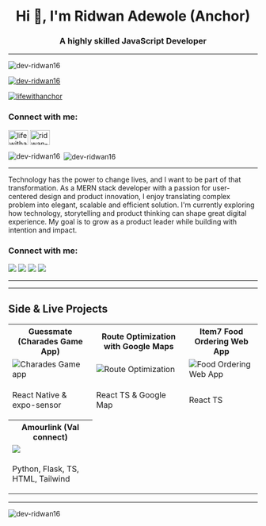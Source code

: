<h1 align="center">Hi 👋, I'm Ridwan Adewole (Anchor)</h1>
<h3 align="center">A highly skilled JavaScript Developer</h3>

---

<p align="left"> <img src="https://komarev.com/ghpvc/?username=dev-ridwan16&label=Profile%20views&color=0e75b6&style=flat" alt="dev-ridwan16" /> </p>

<p align="left"> <a href="https://github.com/ryo-ma/github-profile-trophy"><img src="https://github-profile-trophy.vercel.app/?username=dev-ridwan16" alt="dev-ridwan16" /></a> </p>

<p align="left"> <a href="https://twitter.com/lifewithanchor" target="blank"><img src="https://img.shields.io/twitter/follow/lifewithanchor?logo=twitter&style=for-the-badge" alt="lifewithanchor" /></a> </p>

<h3 align="left">Connect with me:</h3>
<p align="left">
<a href="https://twitter.com/lifewithanchor" target="blank"><img align="center" src="https://raw.githubusercontent.com/rahuldkjain/github-profile-readme-generator/master/src/images/icons/Social/twitter.svg" alt="lifewithanchor" height="30" width="40" /></a>
<a href="https://linkedin.com/in/ridwan-adewole" target="blank"><img align="center" src="https://raw.githubusercontent.com/rahuldkjain/github-profile-readme-generator/master/src/images/icons/Social/linked-in-alt.svg" alt="ridwan-adewole" height="30" width="40" /></a>
</p>

<p><img align="left" src="https://github-readme-stats.vercel.app/api/top-langs?username=dev-ridwan16&show_icons=true&locale=en&layout=compact" alt="dev-ridwan16" /></p>

<p>&nbsp;<img align="center" src="https://github-readme-stats.vercel.app/api?username=dev-ridwan16&show_icons=true&locale=en" alt="dev-ridwan16" /></p>

---
Technology has the power to change lives, and I want to be part of that transformation. As a MERN stack developer with a passion for user-centered design and product innovation, I enjoy translating complex problem into elegant, scalable and efficient solution. I'm currently exploring how technology, storytelling and product thinking can shape great digital experience. My goal is to grow as a product leader while building with intention and impact.

<h3 align="left">Connect with me:</h3>

[![](https://img.shields.io/badge/Medium-12100E?style=for-the-badge&logo=medium&logoColor=white)](https://medium.com/@devridwan1) [![](https://img.shields.io/badge/twitter-12100E?style=for-the-badge&logo=twitter&logoColor=white)](https://twitter.com/lifewithanchor) [![](https://img.shields.io/badge/youtube-12100E?style=for-the-badge&logo=youtube&logoColor=white)](https://www.youtube.com/channel/UCO_ydm-DWmWzxNY9-QecpOg) [![](https://img.shields.io/badge/instagram-12100E?style=for-the-badge&logo=instagram&logoColor=white)](https://instagram.com/lifewith.anchor)

---
---

## Side & Live Projects

<table>
	<tbody width="100%">
	<tr>
			<th>Guessmate (Charades Game App)</th>	
			<th>Route Optimization with Google Maps</th>	
			<th>Item7 Food Ordering Web App</th>
		</tr>
		<tr>
			<td>
				<img src="https://media1.giphy.com/media/v1.Y2lkPTc5MGI3NjExN2RxZnJ3ZnQxMDkxbDhxZmoxcmphajEyY2p4NDBnMmo4eXVxdmluOSZlcD12MV9pbnRlcm5hbF9naWZfYnlfaWQmY3Q9Zw/AzKyQKf1BWtjlfHjTV/giphy.gif" alt="Charades Game app"></img>
			</td>
			<td>
			<img src="https://media0.giphy.com/media/v1.Y2lkPTc5MGI3NjExMml5M25iNmVnaXEzcHZ5eTk1eDU4NmV0djJvZ3l6cm55cGVuMzFzMyZlcD12MV9pbnRlcm5hbF9naWZfYnlfaWQmY3Q9Zw/jYCO72HHfSyWfFelzB/giphy.gif" alt="Route Optimization"></img>
			</td>
						<td>
			<img src="https://media4.giphy.com/media/v1.Y2lkPTc5MGI3NjExejAwY29tdzBhd3BmeXZraDNnN2pnajExMmhpbWl4bWkxZnZqMjJ6diZlcD12MV9pbnRlcm5hbF9naWZfYnlfaWQmY3Q9Zw/Jab60ugJkiAVTfT2eW/giphy.gif" alt="Food Ordering Web App"></img>
			</td>
		</tr>
		<tr>
			<td>
				<p>React Native & expo-sensor</p>
			</td>
			<td>
				<p>React TS & Google Map</p>
			</td>
			<td>
				<p>React TS</p>
			</td>
		</tr>
		<tr>
			<th>Amourlink (Val connect)</th>	
		</tr>
		<tr>
			<td>
				<img src="https://media0.giphy.com/media/v1.Y2lkPTc5MGI3NjExaXlqMjllY2wwdDd6ZjNmaW5tbXowc2x5N2J2ajZqcHRpbmt5cThnNCZlcD12MV9pbnRlcm5hbF9naWZfYnlfaWQmY3Q9Zw/lkpiUZZ9mL0ldIHgiU/giphy.gif"></img>
			</td>
		</tr>
		<tr>
			<td>
				<p>Python, Flask, TS, HTML, Tailwind</p>
			</td>
		</tr>
	</tbody>
</table>

---

<p><img align="center" src="https://github-readme-streak-stats.herokuapp.com/?user=dev-ridwan16&" alt="dev-ridwan16" /></p>
